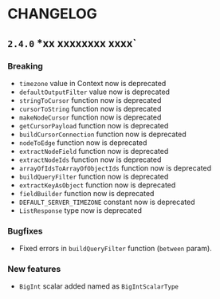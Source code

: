 # CHANGELOG

## `2.4.0` *xx xxxxxxxx xxxx`

### Breaking

 - `timezone` value in Context now is deprecated
 - `defaultOutputFilter` value now is deprecated
 - `stringToCursor` function now is deprecated
 - `cursorToString` function now is deprecated
 - `makeNodeCursor` function now is deprecated
 - `getCursorPayload` function now is deprecated
 - `buildCursorConnection` function now is deprecated
 - `nodeToEdge` function now is deprecated
 - `extractNodeField` function now is deprecated
 - `extractNodeIds` function now is deprecated
 - `arrayOfIdsToArrayOfObjectIds` function now is deprecated
 - `buildQueryFilter` function now is deprecated
 - `extractKeyAsObject` function now is deprecated
 - `fieldBuilder` function now is deprecated
 - `DEFAULT_SERVER_TIMEZONE` constant now is deprecated
 - `ListResponse` type now is deprecated

### Bugfixes

 - Fixed errors in `buildQueryFilter` function (`between` param).

### New features

 - `BigInt` scalar added named as `BigIntScalarType`
